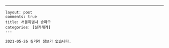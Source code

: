 ---
    layout: post
    comments: true
    title: 서울특별시 송파구
    categories: [실거래가]
    ---

    2021-05-26 실거래 정보가 없습니다.

    